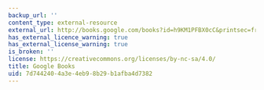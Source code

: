 ```yaml
---
backup_url: ''
content_type: external-resource
external_url: http://books.google.com/books?id=h9KM1PFBX0cC&printsec=frontcover
has_external_licence_warning: true
has_external_license_warning: true
is_broken: ''
license: https://creativecommons.org/licenses/by-nc-sa/4.0/
title: Google Books
uid: 7d744240-4a3e-4eb9-8b29-b1afba4d7382
---
```

